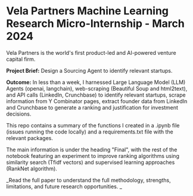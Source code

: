 # Vela Partners Machine Learning Research Micro-Internship - March 2024

Vela Partners is the world's first product-led and AI-powered venture capital firm. 

**Project Brief:** Design a Sourcing Agent to identify relevant startups.

**Outcome:** In less than a week, I harnessed Large Language Model (LLM) Agents (openai, langchain), web-scraping (Beautiful Soup and html2text), and API calls (LinkedIn, Crunchbase) to identify relevant startups, scrape information from Y Combinator pages, extract founder data from LinkedIn and Crunchbase to generate a ranking and justification for investment decisions.

This repo contains a summary of the functions I created in a .ipynb file (issues running the code locally) and a requirements.txt file with the relevant packages. 

The main information is under the heading "Final", with the rest of the notebook featuring an experiment to improve ranking algorithms using similarity search (Tfidf vectors) and supervised learning approaches (RankNet algorithm). 

_Read the full paper to understand the full methodology, strengths, limitations, and future research opportunities. _

